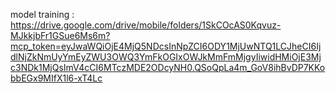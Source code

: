 model training : https://drive.google.com/drive/mobile/folders/1SkCOcAS0Kqvuz-MJkkjbFr1GSue6Ms6m?mcp_token=eyJwaWQiOjE4MjQ5NDcsInNpZCI6ODY1MjUwNTQ1LCJheCI6IjdlNjZkNmUyYmEyZWU3OWQ3YmFkOGIxOWJkMmFmMjgyIiwidHMiOjE3Mjc3NDk1MjQsImV4cCI6MTczMDE2ODcyNH0.QSoQpLa4m_GoV8ihBvDP7KKobbEGx9MIfX1l6-xT4Lc
